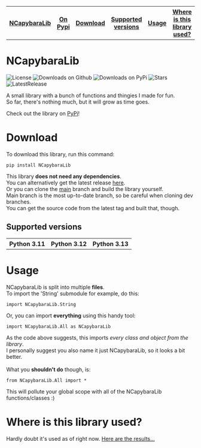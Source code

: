 <table>
<tr>
<th><a href="#ncapy">NCapybaraLib</a></th>
<th><a href="https://pypi.org/project/NCapybaraLib/">On Pypi</a></th>
<th><a href="#download">Download</a></th>
<th><a href="#supported">Supported versions</a></th>
<th><a href="#usage">Usage</a></th>
<th><a href="#where">Where is this library used?</a></th>
</tr>
</table>
<a id="ncapy"></a>
<h1>NCapybaraLib</h1>
<p>
<img alt="License" src="https://img.shields.io/github/license/norbcodes/NCapybaraLib?label=License&color=red"></img>
<img alt="Downloads on Github" src="https://img.shields.io/github/downloads/norbcodes/NCapybaraLib/total?label=Downloads&color=darkblue"></img>
<img alt="Downloads on PyPi" src="https://img.shields.io/pypi/dm/NCapybaraLib?label=PyPi%20Downloads&color=orange"></img>
<img alt="Stars" src="https://img.shields.io/github/stars/norbcodes/NCapybaraLib?label=Stars&color=gold"></img>
<img alt="LatestRelease" src="https://img.shields.io/github/v/release/norbcodes/NCapybaraLib?label=Latest%20Release"></img>
</p>
<p>A small library with a bunch of functions and thingies I made for fun.<br>So far, there's nothing much, but it will grow as time goes.</p>
<p>Check out the library on <a href="https://pypi.org/project/NCapybaraLib/">PyPi</a>!</p>
<a id="download"></a>
<h1>Download</h1>
<p>
To download this library, run this command:<pre><code>pip install NCapybaraLib</code></pre>
This library <b>does not need any dependencies</b>.<br>
You can alternatively get the latest release <a href="https://github.com/norbcodes/NCapybaraLib/releases/latest">here</a>.<br>
Or you can clone the <a href="https://github.com/norbcodes/NCapybaraLib/tree/main">main</a> branch and build the library yourself.<br>
Main branch is the most up-to-date branch, so be careful when cloning dev branches.<br>
You can get the source code from the latest tag and built that, though.
<a id="supported"></a>
<h2>Supported versions</h2>
<table><tr><th>Python 3.11</th><th>Python 3.12</th><th>Python 3.13</th></tr></table>
</p>
<a id="usage"></a>
<h1>Usage</h1>
<p>
NCapybaraLib is split into multiple <b>files</b>.<br>To import the 'String' submodule for example, do this:<pre><code>import NCapybaraLib.String</code></pre>
Or, you can import <b>everything</b> using this handy tool:<pre><code>import NCapybaraLib.All as NCapybaraLib</code></pre>
As the code above suggests, this imports <i>every class and object from the library</i>.<br>
I personally suggest you also name it just NCapybaraLib, so it looks a bit better.<br><br>
What you <b>shouldn't do</b> though, is:<pre><code>from NCapybaraLib.All import *</code></pre>
This will pollute your global scope with all of the NCapybaraLib functions/classes :)
</p>
<a id="where"></a>
<h1>Where is this library used?</h1>
<p>Hardly doubt it's used as of right now. <a href="https://github.com/search?q=NCapybaraLib+language%3APython+NOT+repo%3Anorbcodes%2FNCapybaraLib&type=code">Here are the results...</p>
